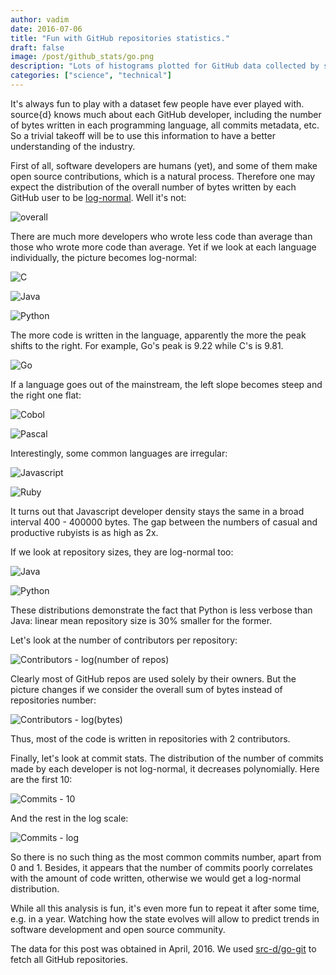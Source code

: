 ```yaml
--- 
author: vadim
date: 2016-07-06
title: "Fun with GitHub repositories statistics." 
draft: false 
image: /post/github_stats/go.png
description: "Lots of histograms plotted for GitHub data collected by source{d}." 
categories: ["science", "technical"]
---
```


It's always fun to play with a dataset few people have ever played with.
source{d} knows much about each GitHub developer, including the number of
bytes written in each programming language, all commits metadata, etc.
So a trivial takeoff will be to use this information to have a better
understanding of the industry.

First of all, software developers are humans (yet), and some of them
make open source contributions, which is a natural process. Therefore one
may expect the distribution of the overall number of bytes written by
each GitHub user to be [log-normal](https://en.wikipedia.org/wiki/Log-normal_distribution).
Well it's not:

![overall](/post/github_stats/overall.png)

There are much more developers who wrote less code than average than
those who wrote more code than average. 
Yet if we look at each language individually, the picture becomes log-normal:

![C](/post/github_stats/c.png)

![Java](/post/github_stats/java.png)

![Python](/post/github_stats/python.png)

The more code is written in the language, apparently the more the peak
shifts to the right. For example, Go's peak is 9.22 while C's is 9.81.

![Go](/post/github_stats/go.png)

If a language goes out of the mainstream, the left slope becomes steep and
the right one flat:

![Cobol](/post/github_stats/cobol.png)

![Pascal](/post/github_stats/pascal.png)

Interestingly, some common languages are irregular:

![Javascript](/post/github_stats/js.png)

![Ruby](/post/github_stats/ruby.png)

It turns out that Javascript developer density stays the same in a broad interval
400 - 400000 bytes. The gap between the numbers of casual and productive
rubyists is as high as 2x.

If we look at repository sizes, they are log-normal too:

![Java](/post/github_stats/repo_java.png)

![Python](/post/github_stats/repo_python.png)

These distributions demonstrate the fact that Python is less verbose than
Java: linear mean repository size is 30% smaller for the former.

Let's look at the number of contributors per repository:

![Contributors - log(number of repos)](/post/github_stats/contrib_number.png)

Clearly most of GitHub repos are used solely by their owners. But the
picture changes if we consider the overall sum of bytes instead of
repositories number:

![Contributors - log(bytes)](/post/github_stats/contrib_bytes.png)

Thus, most of the code is written in repositories with 2 contributors.

Finally, let's look at commit stats. The distribution of the number of commits
made by each developer is not log-normal, it decreases polynomially.
Here are the first 10:

![Commits - 10](/post/github_stats/commits_10.png)

And the rest in the log scale:

![Commits - log](/post/github_stats/commits_log.png)

So there is no such thing as the most common commits number, apart from 0 and 1.
Besides, it appears that the number of commits poorly correlates with the
amount of code written, otherwise we would get a log-normal distribution.

While all this analysis is fun, it's even more fun to repeat it after
some time, e.g. in a year. Watching how the state evolves will allow to
predict trends in software development and open source community.

The data for this post was obtained in April, 2016. We used
[src-d/go-git](https://github.com/src-d/go-git) to fetch all GitHub
repositories.